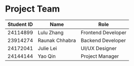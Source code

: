 # Project Team

| Student ID | Name           | Role              |
|------------|----------------|-------------------|
| 24114899   | Lulu Zhang     | Frontend Developer |
| 23914274   | Raunak Chhabra | Backend Developer  |
| 24172041   | Julie Lei      | UI/UX Designer     |
| 24144144   | Yao Qin        | Project Manager    |
